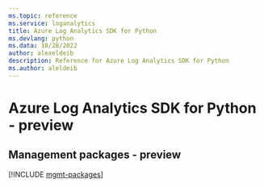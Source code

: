 ```yaml
---
ms.topic: reference
ms.service: loganalytics
title: Azure Log Analytics SDK for Python
ms.devlang: python
ms.data: 10/28/2022
author: alexeldeib
description: Reference for Azure Log Analytics SDK for Python
ms.author: aleldeib
---
```

# Azure Log Analytics SDK for Python - preview

## Management packages - preview
[!INCLUDE [mgmt-packages](log-analytics-mgmt-index.md)]